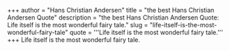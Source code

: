+++
author = "Hans Christian Andersen"
title = "the best Hans Christian Andersen Quote"
description = "the best Hans Christian Andersen Quote: Life itself is the most wonderful fairy tale."
slug = "life-itself-is-the-most-wonderful-fairy-tale"
quote = '''Life itself is the most wonderful fairy tale.'''
+++
Life itself is the most wonderful fairy tale.
